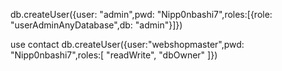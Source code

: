 
db.createUser({user: "admin",pwd: "Nipp0nbashi7",roles:[{role: "userAdminAnyDatabase",db: "admin"}]})


use contact
db.createUser({user:"webshopmaster",pwd: "Nipp0nbashi7",roles:[ "readWrite", "dbOwner" ]})

